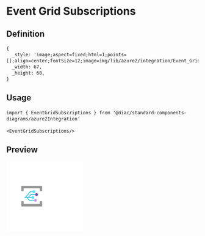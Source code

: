 # Event Grid Subscriptions

## Definition

```
{
  _style: 'image;aspect=fixed;html=1;points=[];align=center;fontSize=12;image=img/lib/azure2/integration/Event_Grid_Subscriptions.svg;strokeColor=none;',
  _width: 67,
  _height: 60,
}
```

## Usage

```
import { EventGridSubscriptions } from '@diac/standard-components-diagrams/azure2Integration'

<EventGridSubscriptions/>
```

## Preview

<img src="./event-grid-subscriptions.png" width="200"/>
